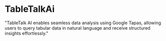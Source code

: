 # TableTalkAi
"TableTalk AI enables seamless data analysis using Google Tapas, allowing users to query tabular data in natural language and receive structured insights effortlessly."
